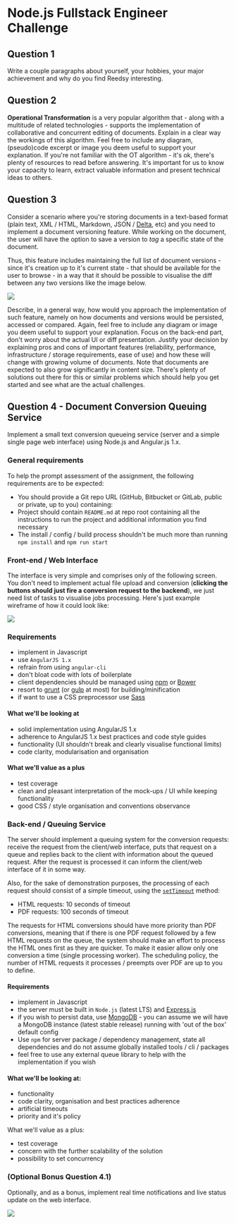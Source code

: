 # Node.js Fullstack Engineer Challenge

## Question 1

Write a couple paragraphs about yourself, your hobbies, your major achievement and why do you find Reedsy interesting.

## Question 2

**Operational Transformation** is a very popular algorithm that - along with a multitude of related technologies - supports the implementation of collaborative and concurrent editing of documents. Explain in a clear way the workings of this algorithm. Feel free to include any diagram, (pseudo)code excerpt or image you deem useful to support your explanation. If you're not familiar with the OT algorithm - it's ok, there's plenty of resources to read before answering. It's important for us to know your capacity to learn, extract valuable information and present technical ideas to others.

## Question 3

Consider a scenario where you're storing documents in a text-based format (plain text, XML / HTML, Markdown, JSON / [Delta](https://quilljs.com/docs/delta), etc) and you need to implement a document versioning feature. While working on the document, the user will have the option to save a version to *tag* a specific state of the document.

Thus, this feature includes maintaining the full list of document versions - since it's creation up to it's current state - that should be available for the user to browse - in a way that it should be possible to visualise the diff between any two versions like the image below.

![](http://content.gcflearnfree.org/topics/174/wd10_reviewing_example.png)

Describe, in a general way, how would you approach the implementation of such feature, namely on how documents and versions would be persisted, accessed or compared. Again, feel free to include any diagram or image you deem useful to support your explanation. Focus on the back-end part, don't worry about the actual UI or diff presentation. Justify your decision by explaining pros and cons of important features (reliability, performance, infrastructure / storage requirements, ease of use) and how these will change with growing volume of documents. Note that documents are expected to also grow significantly in content size. There's plenty of solutions out there for this or similar problems which should help you get started and see what are the actual challenges.

## Question 4 - Document Conversion Queuing Service

Implement a small text conversion queueing service (server and a simple single page web interface) using Node.js and Angular.js 1.x.

### General requirements

To help the prompt assessment of the assignment, the following requirements are to be expected:

* You should provide a Git repo URL (GitHub, Bitbucket or GitLab, public or private, up to you) containing:
* Project should contain `README.md` at repo root containing all the instructions to run the project and additional information you find necessary
* The install / config / build process shouldn't be much more than running `npm install` and `npm run start`

### Front-end / Web Interface

The interface is very simple and comprises only of the following screen. You don't need to implement actual file upload and conversion (**clicking the buttons should just fire a conversion request to the backend**), we just need list of tasks to visualise jobs processing. Here's just example wireframe of how it could look like:

![](https://gist.githubusercontent.com/pedrosanta/ae0c133195fdcdb9663a41bb0cfb253a/raw/d91f7e00776fa576ba3b7ce6d094936dd158cb8f/1-conversions-screen.png)

### Requirements

* implement in Javascript
* use `AngularJS 1.x`
* refrain from using `angular-cli`
* don't bloat code with lots of boilerplate
* client dependencies should be managed using [npm](https://www.npmjs.com) or [Bower](https://bower.io)
* resort to [grunt](https://gruntjs.com) (or [gulp](http://gulpjs.com) at most) for building/minification
* if want to use a CSS preprocessor use [Sass](http://sass-lang.com)

#### What we'll be looking at

* solid implementation using AngularJS 1.x
* adherence to AngularJS 1.x best practices and code style guides
* functionality (UI shouldn't break and clearly visualise functional limits)
* code clarity, modularisation and organisation

#### What we'll value as a plus

* test coverage
* clean and pleasant interpretation of the mock-ups / UI while keeping functionality
* good CSS / style organisation and conventions observance

### Back-end / Queuing Service

The server should implement a queuing system for the conversion requests: receive the request from the client/web interface, puts that request on a queue and replies back to the client with information about the queued request. After the request is processed it can inform the client/web interface of it in some way.

Also, for the sake of demonstration purposes, the processing of each request should consist of a simple timeout, using the [`setTimeout`](https://nodejs.org/api/timers.html#timers_settimeout_callback_delay_args) method:

* HTML requests: 10 seconds of timeout
* PDF requests: 100 seconds of timeout

The requests for HTML conversions should have more priority than PDF conversions, meaning that if there is one PDF request followed by a few HTML requests on the queue, the system should make an effort to process the HTML ones first as they are quicker. To make it easier allow only one conversion a time (single processing worker). The scheduling policy, the number of HTML requests it processes / preempts over PDF are up to you to define.

#### Requirements

* implement in Javascript
* the server must be built in `Node.js` (latest LTS) and [Express.js](http://expressjs.com)
* if you wish to persist data, use [MongoDB](https://www.mongodb.com) - you can assume we will have a MongoDB instance (latest stable release) running with 'out of the box' default config
* Use `npm` for server package / dependency management, state all dependencies and do not assume globally installed tools / cli / packages
* feel free to use any external queue library to help with the implementation if you wish

#### What we'll be looking at:

* functionality
* code clarity, organisation and best practices adherence
* artificial timeouts
* priority and it's policy

What we'll value as a plus:

* test coverage
* concern with the further scalability of the solution
* possibility to set concurrency

### (Optional Bonus Question 4.1)

Optionally, and as a bonus, implement real time notifications and live status update on the web interface.

![](https://gist.githubusercontent.com/pedrosanta/ae0c133195fdcdb9663a41bb0cfb253a/raw/d91f7e00776fa576ba3b7ce6d094936dd158cb8f/2-conversions-notifications-screen.png)
